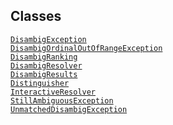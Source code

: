 ## Classes

<a href="../object/DisambigException.html#DisambigException"
target="main"><code>DisambigException</code></a>  
<a
href="../object/DisambigOrdinalOutOfRangeException.html#DisambigOrdinalOutOfRangeException"
target="main"><code>DisambigOrdinalOutOfRangeException</code></a>  
<a href="../object/DisambigRanking.html#DisambigRanking"
target="main"><code>DisambigRanking</code></a>  
<a href="../object/DisambigResolver.html#DisambigResolver"
target="main"><code>DisambigResolver</code></a>  
<a href="../object/DisambigResults.html#DisambigResults"
target="main"><code>DisambigResults</code></a>  
<a href="../object/Distinguisher.html#Distinguisher"
target="main"><code>Distinguisher</code></a>  
<a href="../object/InteractiveResolver.html#InteractiveResolver"
target="main"><code>InteractiveResolver</code></a>  
<a href="../object/StillAmbiguousException.html#StillAmbiguousException"
target="main"><code>StillAmbiguousException</code></a>  
<a
href="../object/UnmatchedDisambigException.html#UnmatchedDisambigException"
target="main"><code>UnmatchedDisambigException</code></a>  
